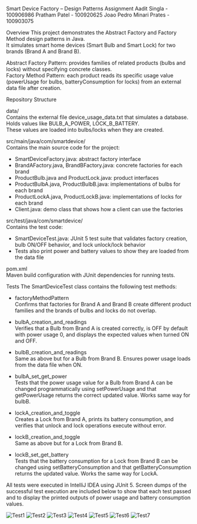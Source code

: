 Smart Device Factory – Design Patterns Assignment 
Aadit Singla - 100906986
Pratham Patel - 100920625
Joao Pedro Minari Prates - 100903075


Overview
This project demonstrates the Abstract Factory and Factory Method design patterns in Java.  
It simulates smart home devices (Smart Bulb and Smart Lock) for two brands (Brand A and Brand B).

Abstract Factory Pattern: provides families of related products (bulbs and locks) without specifying concrete classes.  
Factory Method Pattern: each product reads its specific usage value (powerUsage for bulbs, batteryConsumption for locks) from an external data file after creation.

Repository Structure

data/  
Contains the external file device_usage_data.txt that simulates a database.  
Holds values like BULB_A_POWER, LOCK_B_BATTERY.  
These values are loaded into bulbs/locks when they are created.

src/main/java/com/smartdevice/  
Contains the main source code for the project:  
- SmartDeviceFactory.java: abstract factory interface  
- BrandAFactory.java, BrandBFactory.java: concrete factories for each brand  
- ProductBulb.java and ProductLock.java: product interfaces  
- ProductBulbA.java, ProductBulbB.java: implementations of bulbs for each brand  
- ProductLockA.java, ProductLockB.java: implementations of locks for each brand  
- Client.java: demo class that shows how a client can use the factories

src/test/java/com/smartdevice/  
Contains the test code:  
- SmartDeviceTest.java: JUnit 5 test suite that validates factory creation, bulb ON/OFF behavior, and lock unlock/lock behavior  
- Tests also print power and battery values to show they are loaded from the data file

pom.xml  
Maven build configuration with JUnit dependencies for running tests.

Tests
The SmartDeviceTest class contains the following test methods:

- factoryMethodPattern  
  Confirms that factories for Brand A and Brand B create different product families and the brands of bulbs and locks do not overlap.

- bulbA_creation_and_readings  
  Verifies that a Bulb from Brand A is created correctly, is OFF by default with power usage 0, and displays the expected values when turned ON and OFF.

- bulbB_creation_and_readings  
  Same as above but for a Bulb from Brand B. Ensures power usage loads from the data file when ON.

- bulbA_set_get_power  
  Tests that the power usage value for a Bulb from Brand A can be changed programmatically using setPowerUsage and that getPowerUsage returns the correct updated value. Works same way for bulbB.

- lockA_creation_and_toggle  
  Creates a Lock from Brand A, prints its battery consumption, and verifies that unlock and lock operations execute without error.

- lockB_creation_and_toggle  
  Same as above but for a Lock from Brand B.

- lockB_set_get_battery  
  Tests that the battery consumption for a Lock from Brand B can be changed using setBatteryConsumption and that getBatteryConsumption returns the updated value. Works the same way for LockA.

All tests were executed in IntelliJ IDEA using JUnit 5. Screen dumps of the successful test execution are included below to show that each test passed and to display the printed outputs of power usage and battery consumption values.

![Test1](https://github.com/user-attachments/assets/8f538ff6-5e1d-49c3-b183-3556f289e424)
![Test2](https://github.com/user-attachments/assets/3c3f9f50-3599-440a-9c73-c59f4c9e7a7d)
![Test3](https://github.com/user-attachments/assets/479a723d-0ef3-471a-97b9-2bbe0d3e1f94)
![Test4](https://github.com/user-attachments/assets/c5a2fb0e-305b-4025-b10c-f2e344c6eb60)
![Test5](https://github.com/user-attachments/assets/18bc626c-80f5-4945-928b-c314ffeb4896)
![Test6](https://github.com/user-attachments/assets/d1027236-cb0b-4677-a8db-f4eb6d73a796)
![Test7](https://github.com/user-attachments/assets/8faa13ae-9278-4b8c-b70e-9e3f857a3f26)

